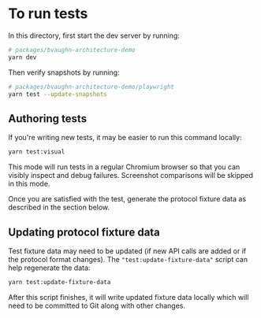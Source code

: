 # To run tests

In this directory, first start the dev server by running:

```sh
# packages/bvaughn-architecture-demo
yarn dev
```

Then verify snapshots by running:

```sh
# packages/bvaughn-architecture-demo/playwright
yarn test --update-snapshots
```

## Authoring tests

If you're writing new tests, it may be easier to run this command locally:

```sh
yarn test:visual
```

This mode will run tests in a regular Chromium browser so that you can visibly inspect and debug failures. Screenshot comparisons will be skipped in this mode.

Once you are satisfied with the test, generate the protocol fixture data as described in the section below.

## Updating protocol fixture data

Test fixture data may need to be updated (if new API calls are added or if the protocol format changes). The `"test:update-fixture-data"` script can help regenerate the data:

```sh
yarn test:update-fixture-data
```

After this script finishes, it will write updated fixture data locally which will need to be committed to Git along with other changes.
